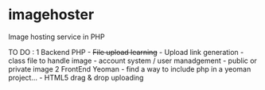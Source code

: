 imagehoster
===========

Image hosting service in PHP

TO DO :
  1 Backend PHP
    - ~~File upload learning~~
    - Upload link generation
    - class file to handle image
    - account system / user manadgement
    - public or private image
  2 FrontEnd Yeoman
    - find a way to include php in a yeoman project...
    - HTML5 drag & drop uploading
